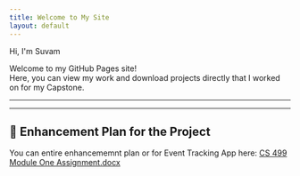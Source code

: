 ```yaml
---
title: Welcome to My Site
layout: default
---
```


Hi, I'm Suvam

Welcome to my GitHub Pages site!  
Here, you can view my work and download projects directly that I worked on for my Capstone.

---
---

## 📂 Enhancement Plan for the Project 

You can entire enhancememnt plan or for Event Tracking App here:
[CS 499 Module One Assignment.docx](CS%20499%20Module%20One%20Assignment.docx)
